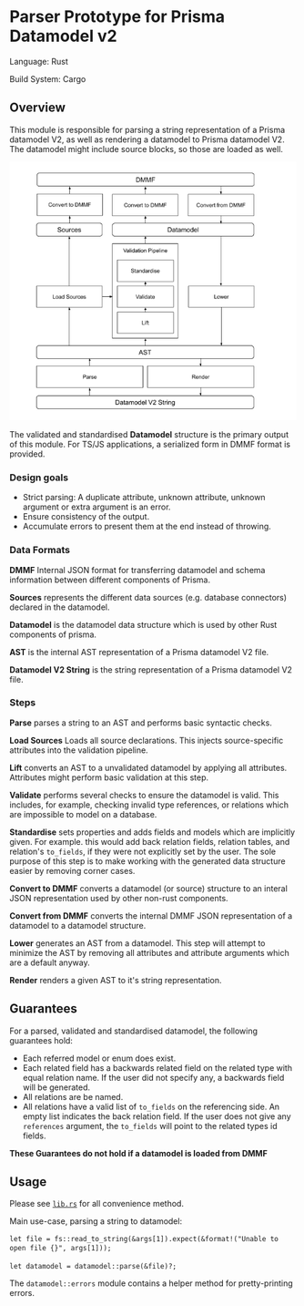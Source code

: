 # Parser Prototype for Prisma Datamodel v2

Language: Rust

Build System: Cargo

## Overview

This module is responsible for parsing a string representation of a Prisma datamodel V2, as well as rendering a datamodel to Prisma datamodel V2. The datamodel might include source blocks, so those are loaded as well.

![Architecture Overview](doc/images/overview.png?raw=true)

The validated and standardised **Datamodel** structure is the primary output of this module. For TS/JS applications, a serialized form in DMMF format is provided.

### Design goals

- Strict parsing: A duplicate attribute, unknown attribute, unknown argument or extra argument is an error.
- Ensure consistency of the output.
- Accumulate errors to present them at the end instead of throwing.

### Data Formats

**DMMF** Internal JSON format for transferring datamodel and schema information between different components of Prisma.

**Sources** represents the different data sources (e.g. database connectors) declared in the datamodel.

**Datamodel** is the datamodel data structure which is used by other Rust components of prisma.

**AST** is the internal AST representation of a Prisma datamodel V2 file.

**Datamodel V2 String** is the string representation of a Prisma datamodel V2 file.

### Steps

**Parse** parses a string to an AST and performs basic syntactic checks.

**Load Sources** Loads all source declarations. This injects source-specific attributes into the validation pipeline.

**Lift** converts an AST to a unvalidated datamodel by applying all attributes. Attributes might perform basic validation at this step.

**Validate** performs several checks to ensure the datamodel is valid. This includes, for example, checking invalid type references, or relations which are impossible to model on a database.

**Standardise** sets properties and adds fields and models which are implicitly given. For example. this would add back relation fields, relation tables, and relation's `to_fields`, if they were not explicitly set by the user. The sole purpose of this step is to make working with the generated data structure easier by removing corner cases.

**Convert to DMMF** converts a datamodel (or source) structure to an interal JSON representation used by other non-rust components.

**Convert from DMMF** converts the internal DMMF JSON representation of a datamodel to a datamodel structure.

**Lower** generates an AST from a datamodel. This step will attempt to minimize the AST by removing all attributes and attribute arguments which are a default anyway.

**Render** renders a given AST to it's string representation.

## Guarantees

For a parsed, validated and standardised datamodel, the following guarantees hold:

- Each referred model or enum does exist.
- Each related field has a backwards related field on the related type with equal relation name. If the user did not specify any, a backwards field will be generated.
- All relations are be named.
- All relations have a valid list of `to_fields` on the referencing side. An empty list indicates the back relation field. If the user does not give any `references` argument, the `to_fields` will point to the related types id fields.

**These Guarantees do not hold if a datamodel is loaded from DMMF**

## Usage

Please see [`lib.rs`](src/lib.rs) for all convenience method.

Main use-case, parsing a string to datamodel:

```
let file = fs::read_to_string(&args[1]).expect(&format!("Unable to open file {}", args[1]));

let datamodel = datamodel::parse(&file)?;
```

The `datamodel::errors` module contains a helper method for pretty-printing errors.
